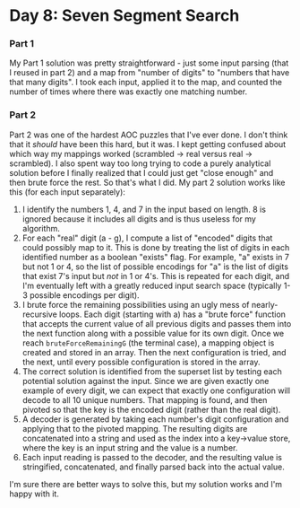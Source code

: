 # Day 8: Seven Segment Search

### Part 1
My Part 1 solution was pretty straightforward - just some input parsing (that I reused in part 2) and a map from "number of digits" to "numbers that have that many digits". I took each input, applied it to the map, and counted the number of times where there was exactly one matching number.

### Part 2
Part 2 was one of the hardest AOC puzzles that I've ever done. I don't think that it *should* have been this hard, but it was.  I kept getting confused about which way my mappings worked (scrambled -> real versus real -> scrambled). I also spent way too long trying to code a purely analytical solution before I finally realized that I could just get "close enough" and then brute force the rest. So that's what I did. My part 2 solution works like this (for each input separately):

1. I identify the numbers 1, 4, and 7 in the input based on length. 8 is ignored because it includes all digits and is thus useless for my algorithm.
2. For each "real" digit (a - g), I compute a list of "encoded" digits that could possibly map to it. This is done by treating the list of digits in each identified number as a boolean "exists" flag. For example, "a" exists in 7 but not 1 or 4, so the list of possible encodings for "a" is the list of digits that exist 7's input but *not* in 1 or 4's. This is repeated for each digit, and I'm eventually left with a greatly reduced input search space (typically 1-3 possible encodings per digit).
3. I brute force the remaining possibilities using an ugly mess of nearly-recursive loops. Each digit (starting with a) has a "brute force" function that accepts the current value of all previous digits and passes them into the next function along with a possible value for its own digit. Once we reach `bruteForceRemainingG` (the terminal case), a mapping object is created and stored in an array. Then the next configuration is tried, and the next, until every possible configuration is stored in the array.
4. The correct solution is identified from the superset list by testing each potential solution against the input. Since we are given exactly one example of every digit, we can expect that exactly one configuration will decode to all 10 unique numbers. That mapping is found, and then pivoted so that the key is the encoded digit (rather than the real digit).
5. A decoder is generated by taking each number's digit configuration and applying that to the pivoted mapping. The resulting digits are concatenated into a string and used as the index into a key->value store, where the key is an input string and the value is a number.
6. Each input reading is passed to the decoder, and the resulting value is stringified, concatenated, and finally parsed back into the actual value.

I'm sure there are better ways to solve this, but my solution works and I'm happy with it.